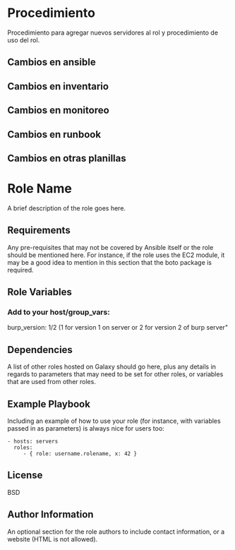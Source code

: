 Procedimiento
=============

Procedimiento para agregar nuevos servidores al rol y procedimiento de uso del rol. 

Cambios en ansible
------------------

Cambios en inventario
---------------------

Cambios en monitoreo
--------------------

Cambios en runbook
------------------

Cambios en otras planillas
--------------------------

Role Name
=========

A brief description of the role goes here.

Requirements
------------

Any pre-requisites that may not be covered by Ansible itself or the role should be mentioned here. For instance, if the role uses the EC2 module, it may be a good idea to mention in this section that the boto package is required.

Role Variables
--------------

### Add to your host/group_vars:
 
 burp_version: 1/2 (1 for version 1 on server or 2 for version 2 of burp server"


Dependencies
------------

A list of other roles hosted on Galaxy should go here, plus any details in regards to parameters that may need to be set for other roles, or variables that are used from other roles.

Example Playbook
----------------

Including an example of how to use your role (for instance, with variables passed in as parameters) is always nice for users too:

    - hosts: servers
      roles:
         - { role: username.rolename, x: 42 }

License
-------

BSD

Author Information
------------------

An optional section for the role authors to include contact information, or a website (HTML is not allowed).



